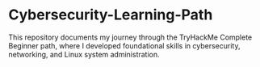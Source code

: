 # Cybersecurity-Learning-Path
This repository documents my journey through the TryHackMe Complete Beginner path, where I developed foundational skills in cybersecurity, networking, and Linux system administration.
